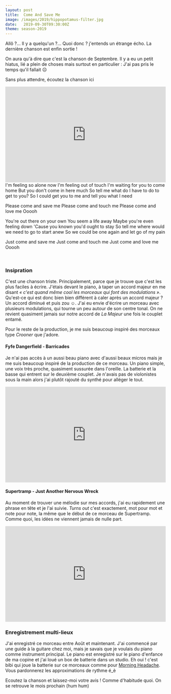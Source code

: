 ```yaml
---
layout: post
title:  Come And Save Me
image: /images/2019/hippopotamus-filter.jpg
date:   2019-09-30T09:30:00Z
theme: season-2019
---
```


Allô ?… Il y a quelqu'un ?…
Quoi donc ? j'entends un étrange écho. La dernière chanson est enfin sortie !

On aura qu'à dire que c'est la chanson de Septembre. Il y a eu un petit hiatus, lié a plein
de choses mais surtout en particulier : J'ai pas pris le temps qu'il fallait ☹

Sans plus attendre, écoutez la chanson ici

<iframe width="100%" height="300" scrolling="no" frameborder="no" src="https://w.soundcloud.com/player/?url=https%3A//api.soundcloud.com/tracks/688542694&color=%2394849c&auto_play=false&hide_related=false&show_comments=true&show_user=true&show_reposts=false&show_teaser=true&visual=true"></iframe>

<lyrics>
I'm feeling so alone now
I'm feeling out of touch
I'm waiting for you to come home
But you don't come in here much
So tell me what do I have to do to get to you?
So I could get you to me and tell you what I need

Please come and save me
Please come and touch me
Please come and love me
Ooooh

You're out there on your own
You seem a life away
Maybe you're even feeling down
'Cause you known you'd ought to stay
So tell me where would we need to go to start anew
So we could be one again and let go of my pain

Just come and save me
Just come and touch me
Just come and love me
Ooooh
</lyrics>

<br>

### Insipration

C'est une chanson triste. Principalement, parce que je trouve que c'est les plus faciles à écrire. J'étais devant le
piano, à taper un accord majeur en me disant _« c'est quand même cool les morceaux qui font des modulations »_.
Qu'est-ce qui est donc bien bien différent à caler après un accord majeur ? Un accord diminué et puis zou ☺.
J'ai eu envie d'écrire un morceau avec plusieurs modulations, qui tourne un peu autour de son centre tonal. On ne revient
quasiment jamais sur notre accord de *La Majeur* une fois le couplet entamé.

Pour le reste de la production, je me suis beaucoup inspiré des morceaux type *Crooner* que j'adore.

#### Fyfe Dangerfield - Barricades

Je n'ai pas accès à un aussi beau piano avec d'aussi beaux micros mais je me suis beaucoup inspiré de la production de
ce morceau. Un piano simple, une voix très proche, quasiment sussurée dans l'oreille. La batterie et la basse qui entrent
sur le deuxième couplet. Je n'avais pas de violonistes sous la main alors j'ai plutôt rajouté du synthé pour alléger le tout.

<iframe width="100%" height="300" src="https://www.youtube.com/embed/B3VufmZXyTQ" frameborder="0" allow="accelerometer; autoplay; encrypted-media; gyroscope; picture-in-picture" allowfullscreen></iframe>
<br>

#### Supertramp - Just Another Nervous Wreck

Au moment de trouver une mélodie sur mes accords, j'ai eu rapidement une phrase en tête et je l'ai suivie.
*Turns out* c'est exactement, mot pour mot et note pour note, la même que le début de ce morceau de Supertramp.
Comme quoi, les idées ne viennent jamais de nulle part.

<iframe width="100%" height="300" src="https://www.youtube.com/embed/jiTf6iJjwxg" frameborder="0" allow="accelerometer; autoplay; encrypted-media; gyroscope; picture-in-picture" allowfullscreen></iframe>
<br>

### Enregistrement multi-lieux

J'ai enregistré ce morceau entre Août et maintenant. J'ai commencé par une guide à la guitare chez moi, mais je savais
que je voulais du piano comme instrument principal. Le piano est enregistré sur le piano d'enfance de ma copine et
j'ai loué un box de batterie dans un studio. Eh oui ! c'est bibi qui joue la batterie sur ce morceaux comme pour
[Morning Headache](/2019/01/01/morning-headache.html). Vous pardonnerez les approximations de rythme é_è

Ecoutez la chanson et laissez-moi votre avis ! Comme d'habitude quoi. On se retrouve le mois prochain (hum hum)
